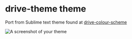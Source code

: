 # drive-theme theme

Port from Sublime text theme found at [drive-colour-scheme](https://github.com/lsjroberts/drive-colour-scheme)

![A screenshot of your theme](https://f.cloud.github.com/assets/69169/2289498/4c3cb0ec-a009-11e3-8dbd-077ee11741e5.gif)
